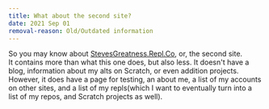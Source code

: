 ```yaml
---
title: What about the second site?
date: 2021 Sep 01
removal-reason: Old/Outdated information
---
```

So you may know about <a href="https://stevesgreatness.repl.co">StevesGreatness.Repl.Co</a>, or, the second site.<br>It contains more than what this one does, but also less. It doesn't have a blog, information about my alts on Scratch, or even addition projects. However, it does have a page for testing, an about me, a list of my accounts on other sites, and a list of my repls(which I want to eventually turn into a list of my repos, and Scratch projects as well).